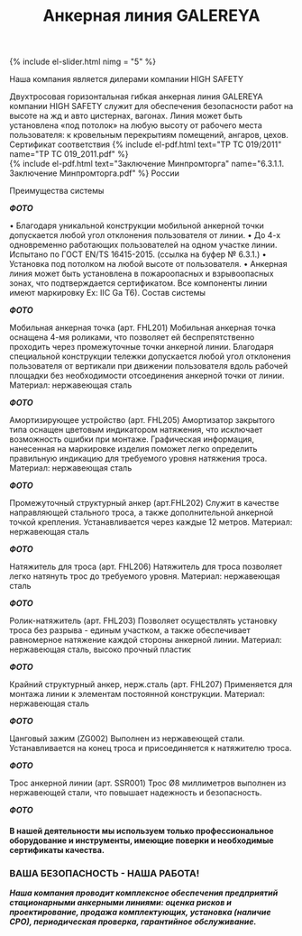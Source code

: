 ﻿---
title: Анкерная линия GALEREYA
cat: 3
sortid: 3.1
submenu: true
---

<div style="clear:both"></div>

{% include el-slider.html  nimg = "5" %}


Наша компания является дилерами компании HIGH SAFETY


Двухтросовая горизонтальная гибкая анкерная линия GALEREYA компании HIGH SAFETY служит для обеспечения безопасности работ на высоте на жд и авто цистернах, вагонах. Линия может быть установлена «под потолок» на любую высоту от рабочего места пользователя: к кровельным перекрытиям помещений, ангаров, цехов. 
Сертификат соответствия {% include el-pdf.html text="TP TC 019/2011" name="TP TC 019_2011.pdf" %}     
{% include el-pdf.html text="Заключение Минпромторга" name="6.3.1.1. Заключение Минпромторга.pdf" %} России   
 
Преимущества системы

***ФОТО***

• Благодаря уникальной конструкции мобильной анкерной точки допускается любой угол отклонения пользователя от линии. 
• До 4-х одновременно работающих пользователей на одном участке линии. Испытано по ГОСТ EN/TS 16415-2015. (ссылка на буфер № 6.3.1.)
• Установка под потолком на любой высоте от пользователя.
• Анкерная линия может быть установлена в пожароопасных и взрывоопасных зонах, что подтверждается сертификатом. Все компоненты линии имеют маркировку Ex: IIC Ga T6). 
Состав системы

***ФОТО***

Мобильная анкерная точка (арт. FHL201)
Мобильная анкерная точка оснащена 4-мя роликами, что позволяет ей беспрепятственно проходить через промежуточные точки анкерной линии. Благодаря специальной конструкции тележки допускается любой угол отклонения пользователя от вертикали при движении пользователя вдоль рабочей площадки без необходимости отсоединения анкерной точки от линии.  
Материал: нержавеющая сталь

***ФОТО***

Амортизирующее устройство (арт. FHL205)
Амортизатор закрытого типа оснащен цветовым индикатором натяжения, что исключает возможность ошибки при монтаже. Графическая информация, нанесенная на маркировке изделия поможет легко определить правильную индикацию для требуемого уровня натяжения троса.
Материал: нержавеющая сталь

***ФОТО***

Промежуточный структурный анкер (арт.FHL202)
Служит в качестве направляющей стального троса, а также дополнительной анкерной точкой крепления. Устанавливается через каждые 12 метров. 
Материал: нержавеющая сталь
 
***ФОТО***

Натяжитель для троса (арт. FHL206)
Натяжитель для троса позволяет легко натянуть трос до требуемого уровня.
Материал: нержавеющая сталь
 
***ФОТО***

Ролик-натяжитель (арт. FHL203)
Позволяет осуществлять установку троса без разрыва - единым участком, а также обеспечивает равномерное натяжение каждой стороны анкерной линии.
Материал: нержавеющая сталь, высоко прочный пластик
 
***ФОТО***

Крайний структурный анкер, нерж.сталь (арт. FHL207)
Применяется для монтажа линии к элементам постоянной конструкции. 
Материал: нержавеющая сталь
 
***ФОТО***

Цанговый зажим (ZG002)
Выполнен из нержавеющей стали. Устанавливается на конец троса и присоединяется к натяжителю троса.
 
***ФОТО***

Трос анкерной линии (арт. SSR001)
Трос Ø8 миллиметров выполнен из нержавеющей стали, что повышает надежность и безопасность.
 
***ФОТО***

#### В нашей деятельности мы используем только профессиональное оборудование и инструменты, имеющие поверки и необходимые сертификаты качества.


### ВАША БЕЗОПАСНОСТЬ - НАША РАБОТА!

***Наша компания проводит комплексное обеспечения предприятий стационарными анкерными линиями: оценка рисков и проектирование, продажа комплектующих, установка (наличие СРО), периодическая проверка, гарантийное обслуживание.***


